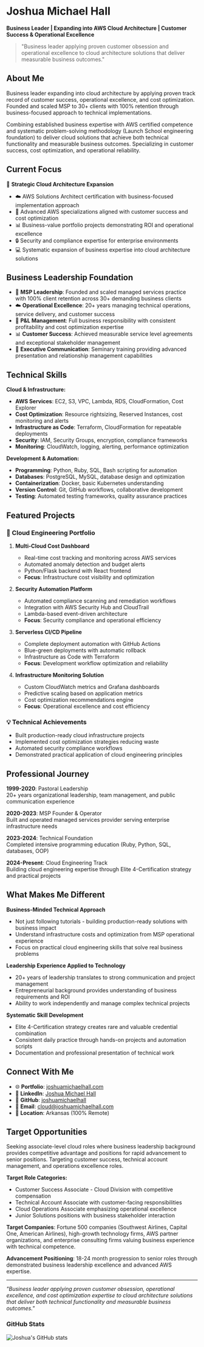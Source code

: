 # Joshua Michael Hall

**Business Leader | Expanding into AWS Cloud Architecture | Customer Success & Operational Excellence**

> "Business leader applying proven customer obsession and operational excellence to cloud architecture solutions that deliver measurable business outcomes."

## About Me

Business leader expanding into cloud architecture by applying proven track record of customer success, operational excellence, and cost optimization. Founded and scaled MSP to 30+ clients with 100% retention through business-focused approach to technical implementations.

Combining established business expertise with AWS certified competence and systematic problem-solving methodology (Launch School engineering foundation) to deliver cloud solutions that achieve both technical functionality and measurable business outcomes. Specializing in customer success, cost optimization, and operational reliability.

## Current Focus

🎯 **Strategic Cloud Architecture Expansion**

- ☁️ AWS Solutions Architect certification with business-focused implementation approach
- 🤖 Advanced AWS specializations aligned with customer success and cost optimization
- 📊 Business-value portfolio projects demonstrating ROI and operational excellence
- 🔒 Security and compliance expertise for enterprise environments
- 💻 Systematic expansion of business expertise into cloud architecture solutions

## Business Leadership Foundation

- 💼 **MSP Leadership**: Founded and scaled managed services practice with 100% client retention across 30+ demanding business clients
- ☁️ **Operational Excellence**: 20+ years managing technical operations, service delivery, and customer success
- 🎯 **P&L Management**: Full business responsibility with consistent profitability and cost optimization expertise
- 📊 **Customer Success**: Achieved measurable service level agreements and exceptional stakeholder management
- 🏢 **Executive Communication**: Seminary training providing advanced presentation and relationship management capabilities

## Technical Skills

**Cloud & Infrastructure:**

- **AWS Services**: EC2, S3, VPC, Lambda, RDS, CloudFormation, Cost Explorer
- **Cost Optimization**: Resource rightsizing, Reserved Instances, cost monitoring and alerts
- **Infrastructure as Code**: Terraform, CloudFormation for repeatable deployments
- **Security**: IAM, Security Groups, encryption, compliance frameworks
- **Monitoring**: CloudWatch, logging, alerting, performance optimization

**Development & Automation:**

- **Programming**: Python, Ruby, SQL, Bash scripting for automation
- **Databases**: PostgreSQL, MySQL, database design and optimization
- **Containerization**: Docker, basic Kubernetes understanding
- **Version Control**: Git, GitHub workflows, collaborative development
- **Testing**: Automated testing frameworks, quality assurance practices

## Featured Projects

### 🚀 Cloud Engineering Portfolio

1. **Multi-Cloud Cost Dashboard**
    - Real-time cost tracking and monitoring across AWS services
    - Automated anomaly detection and budget alerts
    - Python/Flask backend with React frontend
    - **Focus**: Infrastructure cost visibility and optimization

2. **Security Automation Platform**    
    - Automated compliance scanning and remediation workflows
    - Integration with AWS Security Hub and CloudTrail
    - Lambda-based event-driven architecture
    - **Focus**: Security compliance and operational efficiency

3. **Serverless CI/CD Pipeline**    
    - Complete deployment automation with GitHub Actions
    - Blue-green deployments with automatic rollback
    - Infrastructure as Code with Terraform
    - **Focus**: Development workflow optimization and reliability

4. **Infrastructure Monitoring Solution**    
    - Custom CloudWatch metrics and Grafana dashboards
    - Predictive scaling based on application metrics
    - Cost optimization recommendations engine
    - **Focus**: Operational excellence and cost efficiency

### 💡 Technical Achievements

- Built production-ready cloud infrastructure projects
- Implemented cost optimization strategies reducing waste
- Automated security compliance workflows
- Demonstrated practical application of cloud engineering principles

## Professional Journey

**1999-2020**: Pastoral Leadership  
20+ years organizational leadership, team management, and public communication experience

**2020-2023**: MSP Founder & Operator  
Built and operated managed services provider serving enterprise infrastructure needs

**2023-2024**: Technical Foundation  
Completed intensive programming education (Ruby, Python, SQL, databases, OOP)

**2024-Present**: Cloud Engineering Track  
Building cloud engineering expertise through Elite 4-Certification strategy and practical projects

## What Makes Me Different

**Business-Minded Technical Approach**

- Not just following tutorials - building production-ready solutions with business impact
- Understand infrastructure costs and optimization from MSP operational experience
- Focus on practical cloud engineering skills that solve real business problems

**Leadership Experience Applied to Technology**

- 20+ years of leadership translates to strong communication and project management
- Entrepreneurial background provides understanding of business requirements and ROI
- Ability to work independently and manage complex technical projects

**Systematic Skill Development**

- Elite 4-Certification strategy creates rare and valuable credential combination
- Consistent daily practice through hands-on projects and automation scripts
- Documentation and professional presentation of technical work

## Connect With Me

- 🌐 **Portfolio**: [joshuamichaelhall.com](https://joshuamichaelhall.com/)
- 💼 **LinkedIn**: [Joshua Michael Hall](https://linkedin.com/in/joshuamichaelhall)
- 🐙 **GitHub**: [joshuamichaelhall](https://github.com/joshuamichaelhall)
- 📧 **Email**: cloud@joshuamichaelhall.com
- 📍 **Location**: Arkansas (100% Remote)

## Target Opportunities

Seeking associate-level cloud roles where business leadership background provides competitive advantage and positions for rapid advancement to senior positions. Targeting customer success, technical account management, and operations excellence roles.

**Target Role Categories:**

- Customer Success Associate - Cloud Division with competitive compensation
- Technical Account Associate with customer-facing responsibilities
- Cloud Operations Associate emphasizing operational excellence
- Junior Solutions positions with business stakeholder interaction

**Target Companies**: Fortune 500 companies (Southwest Airlines, Capital One, American Airlines), high-growth technology firms, AWS partner organizations, and enterprise consulting firms valuing business experience with technical competence.

**Advancement Positioning**: 18-24 month progression to senior roles through demonstrated business leadership excellence and advanced AWS expertise.

---

_"Business leader applying proven customer obsession, operational excellence, and cost optimization expertise to cloud architecture solutions that deliver both technical functionality and measurable business outcomes."_

### GitHub Stats

![Joshua's GitHub stats](https://github-readme-stats.vercel.app/api?username=joshuamichaelhall&show_icons=true&theme=dark)